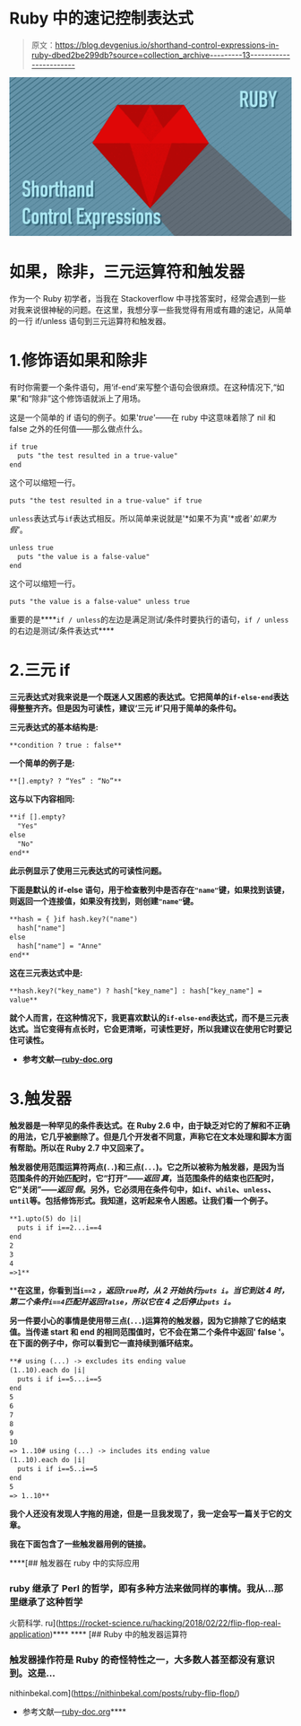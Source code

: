 # Ruby 中的速记控制表达式

> 原文：<https://blog.devgenius.io/shorthand-control-expressions-in-ruby-dbed2be299db?source=collection_archive---------13----------------------->

![](img/86e2c048769158458a4628e6be329ae7.png)

# 如果，除非，三元运算符和触发器

作为一个 Ruby 初学者，当我在 Stackoverflow 中寻找答案时，经常会遇到一些对我来说很神秘的问题。在这里，我想分享一些我觉得有用或有趣的速记，从简单的一行 if/unless 语句到三元运算符和触发器。

# 1.修饰语如果和除非

有时你需要一个条件语句，用‘if-end’来写整个语句会很麻烦。在这种情况下,“如果”和“除非”这个修饰语就派上了用场。

这是一个简单的 if 语句的例子。如果'*true*'——在 ruby 中这意味着除了 nil 和 false 之外的任何值——那么做点什么。

```
if true 
  puts "the test resulted in a true-value"
end
```

这个可以缩短一行。

```
puts "the test resulted in a true-value" if true
```

`unless`表达式与`if`表达式相反。所以简单来说就是'*如果不为真'*或者'*如果为假'*。

```
unless true
  puts "the value is a false-value"
end
```

这个可以缩短一行。

```
puts "the value is a false-value" unless true
```

重要的是****`if / unless`的左边是满足测试/条件时要执行的语句，`if / unless`的右边是测试/条件表达式****

# ****2.三元 if****

****三元表达式对我来说是一个既迷人又困惑的表达式。它把简单的`if-else-end`表达得整整齐齐。但是因为可读性，建议‘三元 if’只用于简单的条件句。****

******三元表达式的基本结构是:******

```
**condition ? true : false**
```

****一个简单的例子是:****

```
**[].empty? ? “Yes” : “No”**
```

****这与以下内容相同:****

```
**if [].empty?
  "Yes"
else
  "No"
end**
```

****此示例显示了使用三元表达式的可读性问题。****

****下面是默认的 if-else 语句，用于检查散列中是否存在`"name"`键，如果找到该键，则返回一个连接值，如果没有找到，则创建`"name"`键。****

```
**hash = { }if hash.key?("name")
  hash["name"]
else 
  hash["name"] = "Anne" 
end**
```

****这在三元表达式中是:****

```
**hash.key?("key_name") ? hash["key_name"] : hash["key_name"] = value**
```

****就个人而言，在这种情况下，我更喜欢默认的`if-else-end`表达式，而不是三元表达式。当它变得有点长时，它会更清晰，可读性更好，所以我建议在使用它时要记住可读性。****

*   ****参考文献—[ruby-doc.org](https://ruby-doc.org/core-2.7.0/doc/syntax/control_expressions_rdoc.html#label-Ternary+if)****

# ****3.触发器****

****触发器是一种罕见的条件表达式。在 Ruby 2.6 中，由于缺乏对它的了解和不正确的用法，它几乎被删除了。但是几个开发者不同意，声称它在文本处理和脚本方面有帮助。所以在 Ruby 2.7 中又回来了。****

****触发器使用范围运算符两点(`..`)和三点(`...`)。它之所以被称为触发器，是因为当范围条件的开始匹配时，它“打开”——*返回* *真*，当范围条件的结束也匹配时，它“关闭”——*返回* *假*。另外，它必须用在条件句中，如`if`、`while`、`unless`、`until`等。包括修饰形式。我知道，这听起来令人困惑。让我们看一个例子。****

```
**1.upto(5) do |i|
  puts i if i==2...i==4
end
2
3
4
=>1**
```

****在这里，你看到当`i==2` *，*返回`true`时，从 2 开始执行`puts i`。当它到达 4 时，第二个条件`i==4`匹配并返回`false`，所以它在 4 之后停止`puts i`。****

****另一件要小心的事情是使用带三点(`...`)运算符的触发器，因为它排除了它的结束值。当传递 start 和 end 的相同范围值时，它不会在第二个条件中返回' false '。在下面的例子中，你可以看到它一直持续到循环结束。****

```
**# using (...) -> excludes its ending value
(1..10).each do |i| 
  puts i if i==5...i==5
end 
5
6
7
8
9
10
=> 1..10# using (...) -> includes its ending value
(1..10).each do |i| 
  puts i if i==5..i==5
end 
5
=> 1..10**
```

****我个人还没有发现人字拖的用途，但是一旦我发现了，我一定会写一篇关于它的文章。****

****我在下面包含了一些触发器用例的链接。****

 ****[## 触发器在 ruby 中的实际应用

### ruby 继承了 Perl 的哲学，即有多种方法来做同样的事情。我从…那里继承了这种哲学

火箭科学. ru](https://rocket-science.ru/hacking/2018/02/22/flip-flop-real-application)**** ****[](https://nithinbekal.com/posts/ruby-flip-flop/) [## Ruby 中的触发器运算符

### 触发器操作符是 Ruby 的奇怪特性之一，大多数人甚至都没有意识到。这是…

nithinbekal.com](https://nithinbekal.com/posts/ruby-flip-flop/) 

*   参考文献—[ruby-doc.org](https://ruby-doc.org/core-2.7.0/doc/syntax/control_expressions_rdoc.html#label-Flip-Flop)****